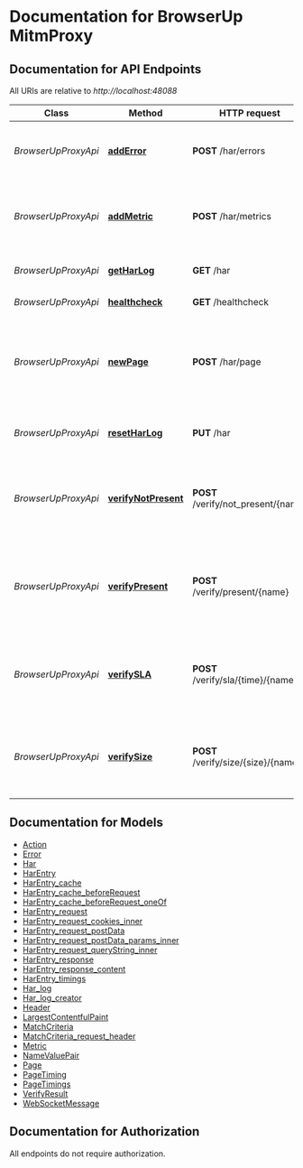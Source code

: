 # Documentation for BrowserUp MitmProxy

<a name="documentation-for-api-endpoints"></a>
## Documentation for API Endpoints

All URIs are relative to *http://localhost:48088*

| Class | Method | HTTP request | Description |
|------------ | ------------- | ------------- | -------------|
| *BrowserUpProxyApi* | [**addError**](Apis/BrowserUpProxyApi.md#adderror) | **POST** /har/errors | Add Custom Error to the captured traffic har |
*BrowserUpProxyApi* | [**addMetric**](Apis/BrowserUpProxyApi.md#addmetric) | **POST** /har/metrics | Add Custom Metric to the captured traffic har |
*BrowserUpProxyApi* | [**getHarLog**](Apis/BrowserUpProxyApi.md#getharlog) | **GET** /har | Get the current HAR. |
*BrowserUpProxyApi* | [**healthcheck**](Apis/BrowserUpProxyApi.md#healthcheck) | **GET** /healthcheck | Get the healthcheck |
*BrowserUpProxyApi* | [**newPage**](Apis/BrowserUpProxyApi.md#newpage) | **POST** /har/page | Starts a fresh HAR Page (Step) in the current active HAR to group requests. |
*BrowserUpProxyApi* | [**resetHarLog**](Apis/BrowserUpProxyApi.md#resetharlog) | **PUT** /har | Starts a fresh HAR capture session. |
*BrowserUpProxyApi* | [**verifyNotPresent**](Apis/BrowserUpProxyApi.md#verifynotpresent) | **POST** /verify/not_present/{name} | Verify no matching items are present in the captured traffic |
*BrowserUpProxyApi* | [**verifyPresent**](Apis/BrowserUpProxyApi.md#verifypresent) | **POST** /verify/present/{name} | Verify at least one matching item is present in the captured traffic |
*BrowserUpProxyApi* | [**verifySLA**](Apis/BrowserUpProxyApi.md#verifysla) | **POST** /verify/sla/{time}/{name} | Verify each traffic item matching the criteria meets is below SLA time |
*BrowserUpProxyApi* | [**verifySize**](Apis/BrowserUpProxyApi.md#verifysize) | **POST** /verify/size/{size}/{name} | Verify matching items in the captured traffic meet the size criteria |


<a name="documentation-for-models"></a>
## Documentation for Models

 - [Action](./Models/Action.md)
 - [Error](./Models/Error.md)
 - [Har](./Models/Har.md)
 - [HarEntry](./Models/HarEntry.md)
 - [HarEntry_cache](./Models/HarEntry_cache.md)
 - [HarEntry_cache_beforeRequest](./Models/HarEntry_cache_beforeRequest.md)
 - [HarEntry_cache_beforeRequest_oneOf](./Models/HarEntry_cache_beforeRequest_oneOf.md)
 - [HarEntry_request](./Models/HarEntry_request.md)
 - [HarEntry_request_cookies_inner](./Models/HarEntry_request_cookies_inner.md)
 - [HarEntry_request_postData](./Models/HarEntry_request_postData.md)
 - [HarEntry_request_postData_params_inner](./Models/HarEntry_request_postData_params_inner.md)
 - [HarEntry_request_queryString_inner](./Models/HarEntry_request_queryString_inner.md)
 - [HarEntry_response](./Models/HarEntry_response.md)
 - [HarEntry_response_content](./Models/HarEntry_response_content.md)
 - [HarEntry_timings](./Models/HarEntry_timings.md)
 - [Har_log](./Models/Har_log.md)
 - [Har_log_creator](./Models/Har_log_creator.md)
 - [Header](./Models/Header.md)
 - [LargestContentfulPaint](./Models/LargestContentfulPaint.md)
 - [MatchCriteria](./Models/MatchCriteria.md)
 - [MatchCriteria_request_header](./Models/MatchCriteria_request_header.md)
 - [Metric](./Models/Metric.md)
 - [NameValuePair](./Models/NameValuePair.md)
 - [Page](./Models/Page.md)
 - [PageTiming](./Models/PageTiming.md)
 - [PageTimings](./Models/PageTimings.md)
 - [VerifyResult](./Models/VerifyResult.md)
 - [WebSocketMessage](./Models/WebSocketMessage.md)


<a name="documentation-for-authorization"></a>
## Documentation for Authorization

All endpoints do not require authorization.
